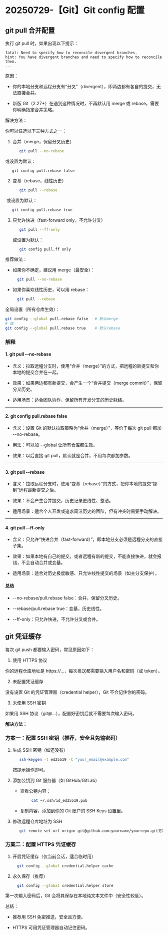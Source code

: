 # 20250729-【Git】Git config 配置

## git pull 合并配置

执行 git pull 时，如果出现以下提示：

```
fatal: Need to specify how to reconcile divergent branches.
hint: You have divergent branches and need to specify how to reconcile them.
...
```

原因：

- 你的本地分支和远程分支有“分叉”（divergent），即两边都有各自的提交，无法直接合并。

- 新版 Git（2.27+）在遇到这种情况时，不再默认用 merge 或 rebase，需要你明确指定合并策略。

解决方法：

你可以任选以下三种方式之一：

1. 合并（merge，保留分叉历史）

   ```bash
      git pull --no-rebase
   ```

或设置为默认：

```
   git config pull.rebase false
```

2. 变基（rebase，线性历史）

   ```bash
      git pull --rebase
   ```

​	或设置为默认：

```bash
   git config pull.rebase true
```

3. 只允许快进（fast-forward only，不允许分叉）

   ```bash
      git pull --ff-only
   ```

   或设置为默认：

   ```bash
      git config pull.ff only
   ```

推荐做法：

- 如果你不确定，建议用 merge（最安全）：

  ```bash
    git pull --no-rebase
  ```

- 如果你喜欢线性历史，可以用 rebase：

  ```bash
    git pull --rebase
  ```

全局设置（所有仓库生效）：

```bash
git config --global pull.rebase false   # 默认merge
# 或
git config --global pull.rebase true    # 默认rebase
```

### 解释

#### 1. git pull --no-rebase

- 含义：拉取远程分支时，使用“合并（merge）”的方式，把远程的新提交和你本地的提交合并在一起。

- 效果：如果两边都有新提交，会产生一个“合并提交（merge commit）”，保留分叉历史。

- 适用场景：适合团队协作，保留所有开发分支的历史脉络。

------

#### 2. git config pull.rebase false

- 含义：设置 Git 的默认拉取策略为“合并（merge）”，等价于每次 git pull 都加 --no-rebase。

- 用法：可以加 --global 让所有仓库都生效。

- 效果：以后直接 git pull，默认就是合并，不用每次都加参数。

------

#### 3. git pull --rebase

- 含义：拉取远程分支时，使用“变基（rebase）”的方式，把你本地的提交“挪到”远程最新提交之后。

- 效果：不会产生合并提交，历史记录更线性、整洁。

- 适用场景：适合个人开发或追求简洁历史的团队，但有冲突时需要手动解决。

------

#### 4. git pull --ff-only

- 含义：只允许“快进合并（fast-forward）”，即本地分支必须是远程分支的直接子集。

- 效果：如果本地有自己的提交，或者远程有新的提交，不能直接快进，就会报错，不会自动合并或变基。

- 适用场景：适合对历史极度敏感、只允许线性提交的场景（如主分支保护）。



#### 总结

- --no-rebase/pull.rebase false：合并，保留分叉历史。

- --rebase/pull.rebase true：变基，历史线性。

- --ff-only：只允许快进，不允许分叉或合并。

## git 凭证缓存

每次 git push 都要输入密码，常见原因如下：

1. 使用 HTTPS 协议

你的远程仓库地址是 https://...，每次推送都需要输入用户名和密码（或 token）。

2. 未配置凭证缓存

没有设置 Git 的凭证管理器（credential helper），Git 不会记住你的密码。

3. 未使用 SSH 密钥

如果用 SSH 协议（git@...），配置好密钥后就不需要每次输入密码。

**解决方法：**

### 方案一：配置 SSH 密钥（推荐，安全且免输密码）

1. 生成 SSH 密钥（如还没有）

   ```bash
      ssh-keygen -t ed25519 -C "your_email@example.com"
   ```

   按提示操作即可。

2. 添加公钥到 Git 服务器（如 GitHub/GitLab）

   - 查看公钥内容：

     ```bash
          cat ~/.ssh/id_ed25519.pub
     ```

   - 复制内容，添加到你的 Git 账户的 SSH Keys 设置里。

3. 修改远程仓库地址为 SSH

   ```bash
      git remote set-url origin git@github.com:yourname/yourrepo.git方案二：配置 HTTPS 凭证缓存
   ```

### 方案二：配置 HTTPS 凭证缓存

1. 开启凭证缓存（仅当前会话，适合临时用）

   ```bash
     git config --global credential.helper cache
   ```

2. 永久保存（推荐）

   ```bash
     git config --global credential.helper store
   ```

第一次输入密码后，Git 会将其保存在本地纯文本文件中（安全性较低）。

总结：

- 推荐用 SSH 免密推送，安全且方便。

- HTTPS 可用凭证管理器自动记住密码。